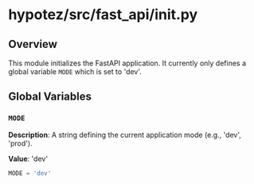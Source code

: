 # hypotez/src/fast_api/__init__.py

## Overview

This module initializes the FastAPI application.  It currently only defines a global variable `MODE` which is set to 'dev'.


## Global Variables

### `MODE`

**Description**: A string defining the current application mode (e.g., 'dev', 'prod').

**Value**: 'dev'


```python
MODE = 'dev'
```
